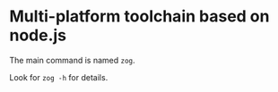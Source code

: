 # Multi-platform toolchain based on node.js

The main command is named `zog`.

Look for `zog -h` for details.
